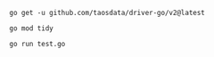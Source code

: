 
```shell
go get -u github.com/taosdata/driver-go/v2@latest
```

```shell
go mod tidy
```

```shell
go run test.go
```